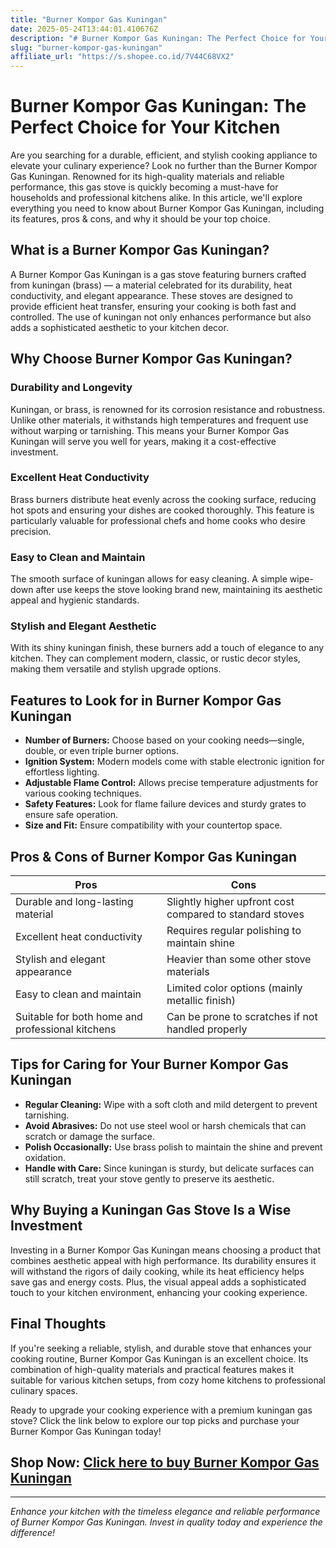 ```yaml
---
title: "Burner Kompor Gas Kuningan"
date: 2025-05-24T13:44:01.410676Z
description: "# Burner Kompor Gas Kuningan: The Perfect Choice for Your Kitchen..."
slug: "burner-kompor-gas-kuningan"
affiliate_url: "https://s.shopee.co.id/7V44C68VX2"
---
```

# Burner Kompor Gas Kuningan: The Perfect Choice for Your Kitchen

Are you searching for a durable, efficient, and stylish cooking appliance to elevate your culinary experience? Look no further than the Burner Kompor Gas Kuningan. Renowned for its high-quality materials and reliable performance, this gas stove is quickly becoming a must-have for households and professional kitchens alike. In this article, we'll explore everything you need to know about Burner Kompor Gas Kuningan, including its features, pros & cons, and why it should be your top choice.

## What is a Burner Kompor Gas Kuningan?

A Burner Kompor Gas Kuningan is a gas stove featuring burners crafted from kuningan (brass) — a material celebrated for its durability, heat conductivity, and elegant appearance. These stoves are designed to provide efficient heat transfer, ensuring your cooking is both fast and controlled. The use of kuningan not only enhances performance but also adds a sophisticated aesthetic to your kitchen decor.

## Why Choose Burner Kompor Gas Kuningan?

### Durability and Longevity

Kuningan, or brass, is renowned for its corrosion resistance and robustness. Unlike other materials, it withstands high temperatures and frequent use without warping or tarnishing. This means your Burner Kompor Gas Kuningan will serve you well for years, making it a cost-effective investment.

### Excellent Heat Conductivity

Brass burners distribute heat evenly across the cooking surface, reducing hot spots and ensuring your dishes are cooked thoroughly. This feature is particularly valuable for professional chefs and home cooks who desire precision.

### Easy to Clean and Maintain

The smooth surface of kuningan allows for easy cleaning. A simple wipe-down after use keeps the stove looking brand new, maintaining its aesthetic appeal and hygienic standards.

### Stylish and Elegant Aesthetic

With its shiny kuningan finish, these burners add a touch of elegance to any kitchen. They can complement modern, classic, or rustic decor styles, making them versatile and stylish upgrade options.

## Features to Look for in Burner Kompor Gas Kuningan

- **Number of Burners:** Choose based on your cooking needs—single, double, or even triple burner options.
- **Ignition System:** Modern models come with stable electronic ignition for effortless lighting.
- **Adjustable Flame Control:** Allows precise temperature adjustments for various cooking techniques.
- **Safety Features:** Look for flame failure devices and sturdy grates to ensure safe operation.
- **Size and Fit:** Ensure compatibility with your countertop space.

## Pros & Cons of Burner Kompor Gas Kuningan

| Pros                                            | Cons                                              |
|------------------------------------------------|--------------------------------------------------|
| Durable and long-lasting material             | Slightly higher upfront cost compared to standard stoves |
| Excellent heat conductivity                     | Requires regular polishing to maintain shine    |
| Stylish and elegant appearance                 | Heavier than some other stove materials         |
| Easy to clean and maintain                     | Limited color options (mainly metallic finish) |
| Suitable for both home and professional kitchens | Can be prone to scratches if not handled properly |

## Tips for Caring for Your Burner Kompor Gas Kuningan

- **Regular Cleaning:** Wipe with a soft cloth and mild detergent to prevent tarnishing.
- **Avoid Abrasives:** Do not use steel wool or harsh chemicals that can scratch or damage the surface.
- **Polish Occasionally:** Use brass polish to maintain the shine and prevent oxidation.
- **Handle with Care:** Since kuningan is sturdy, but delicate surfaces can still scratch, treat your stove gently to preserve its aesthetic.

## Why Buying a Kuningan Gas Stove Is a Wise Investment

Investing in a Burner Kompor Gas Kuningan means choosing a product that combines aesthetic appeal with high performance. Its durability ensures it will withstand the rigors of daily cooking, while its heat efficiency helps save gas and energy costs. Plus, the visual appeal adds a sophisticated touch to your kitchen environment, enhancing your cooking experience.

## Final Thoughts

If you're seeking a reliable, stylish, and durable stove that enhances your cooking routine, Burner Kompor Gas Kuningan is an excellent choice. Its combination of high-quality materials and practical features makes it suitable for various kitchen setups, from cozy home kitchens to professional culinary spaces.

Ready to upgrade your cooking experience with a premium kuningan gas stove? Click the link below to explore our top picks and purchase your Burner Kompor Gas Kuningan today!

## Shop Now: [Click here to buy Burner Kompor Gas Kuningan](https://s.shopee.co.id/7V44C68VX2)

---

*Enhance your kitchen with the timeless elegance and reliable performance of Burner Kompor Gas Kuningan. Invest in quality today and experience the difference!*
